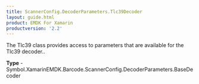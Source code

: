 ```yaml
---
title: ScannerConfig.DecoderParameters.Tlc39Decoder
layout: guide.html
product: EMDK For Xamarin
productversion: '2.2'
---
```

The Tlc39 class provides access to parameters that are available for the Tlc39 decoder..

**Type** - Symbol.XamarinEMDK.Barcode.ScannerConfig.DecoderParameters.BaseDecoder







